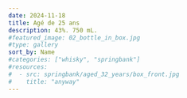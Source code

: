 ```yaml
---
date: 2024-11-18
title: Agé de 25 ans
description: 43%. 750 mL.
#featured_image: 02_bottle_in_box.jpg
#type: gallery
sort_by: Name
#categories: ["whisky", "springbank"]
#resources:
#  - src: springbank/aged_32_years/box_front.jpg
#    title: "anyway"
---
```


